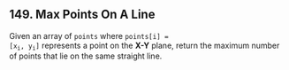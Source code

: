 ## 149. Max Points On A Line

Given an array of <code>points</code> where <code>points[i] = [x<sub>i</sub>, y<sub>i</sub>]</code> represents a point on the <b>X-Y</b> plane, return the maximum number of points that lie on the same straight line.